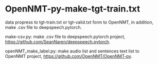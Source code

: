 # OpenNMT-py-make-tgt-train.txt
data propress to tgt-train.txt or tgt-valid.txt form to OpenNMT, in addition, make .csv file to deepspeech.pytorch.

make-csv.py: make .csv file to deepspeech.pytorch project, https://github.com/SeanNaren/deepspeech.pytorch.

openNMT_make_label.py: make audio list and sentences text list to OpenNMT project, https://github.com/OpenNMT/OpenNMT-py.
